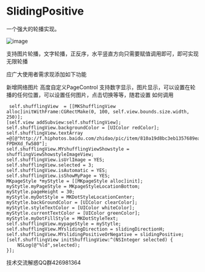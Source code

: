 # SlidingPositive
一个强大的轮播实现。



![image](https://github.com/yangxiniOS/SlidingPositive/blob/master/shufflingDemo/演示.gif)



支持图片轮播，文字轮播，正反序，水平竖直方向只需要赋值调用即可，即可实现无限轮播

应广大使用者需求现添加如下功能

新增网络图片
高度自定义PageControl  支持数字显示，图片显示，可以设置在轮播的任何位置，可以设置任何图片，点击切换等等，随君设置
如何调用

     self.shufflingView  = [[MKShufflingView alloc]initWithFrame:CGRectMake(0, 100, self.view.bounds.size.width, 250)];
    [self.view addSubview:self.shufflingView];
    self.shufflingView.backgroundColor = [UIColor redColor];
    self.shufflingView.textArray =@[@"http://f.hiphotos.baidu.com/zhidao/pic/item/810a19d8bc3eb1357689ea10a71ea8d3fc1f44ca.jpg",@"http://imgsrc.baidu.com/forum/w%3D580/sign=fcae01763b87e9504217f3642039531b/2f2eb9389b504fc29fccbeb0e4dde71191ef6df7.jpg",@"http://d.hiphotos.baidu.com/zhidao/pic/item/4ec2d5628535e5dd5c955af875c6a7efce1b6258.jpg",@"http://c.hiphotos.baidu.com/zhidao/pic/item/95eef01f3a292df59ac3846ebc315c6034a8734c.jpg",@"http://img.hb.aicdn.com/c6c4f5ebe51328518bdcad6dfe3ee6530ff75e1d132be-FPDHXd_fw580"];
    self.shufflingView.MYshufflingViewShowstyle = shufflingViewShowstyleImageView;
    self.shufflingView.isUrlImage = YES;
    self.shufflingView.selected = 3;
    self.shufflingView.isAutomatic = YES;
    self.shufflingView.isShowMyPage = YES;
    MKpageStyle *myStytle = [[MKpageStyle alloc]init];
    myStytle.myPageStyle = MKpageStyleLocationBottom;
    myStytle.pageHeight = 30;
    myStytle.myDotStyle = MKDotStyleLocationCenter;
    myStytle.backGroundColor = [UIColor clearColor];
    myStytle.styleTextColor = [UIColor whiteColor];
    myStytle.currentTextColor = [UIColor greenColor];
    myStytle.myDotFillStyle = MKDotStyleText;
    self.shufflingView.mypageStyle = myStytle;
    self.shufflingView.MYslidingDirection = slidingDirectionH;
    self.shufflingView.MYslidingPositiveOrNegative = slidingPositive;
    [self.shufflingView initShufflingView:^(NSInteger selected) {
        NSLog(@"%ld",selected);
    }];

技术交流解惑QQ群426981364
